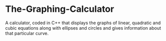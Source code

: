 # The-Graphing-Calculator
A calculator, coded in C++ that displays the graphs of linear, quadratic and cubic equations along with ellipses and circles and gives information about that particular curve.
